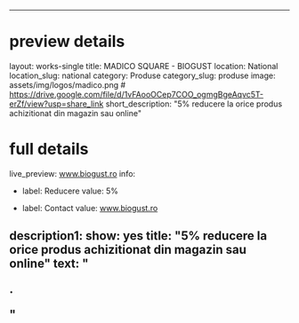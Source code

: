 
---
# preview details
layout: works-single
title: MADICO SQUARE - BIOGUST
location: National
location_slug: national
category: Produse
category_slug: produse
image: assets/img/logos/madico.png  #  https://drive.google.com/file/d/1vFAooOCep7COO_ogmgBgeAqvc5T-erZf/view?usp=share_link
short_description: "5% reducere la orice produs achizitionat din magazin sau online"

# full details
live_preview: www.biogust.ro
info:
  - label: Reducere
    value: 5%

  - label: Contact
    value: www.biogust.ro

description1:
  show: yes
  title:  "5% reducere la orice produs achizitionat din magazin sau online"
  text: "<p>.</p>"
---

